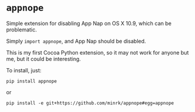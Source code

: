 # `appnope`

Simple extension for disabling App Nap on OS X 10.9,
which can be problematic.

Simply `import appnope`, and App Nap should be disabled.

This is my first Cocoa Python extension, so it may not work for anyone but me,
but it could be interesting.

To install, just:

    pip install appnope

or

    pip install -e git+https://github.com/minrk/appnope#egg=appnope
